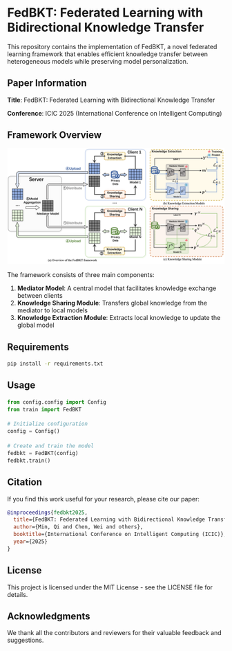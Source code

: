 # FedBKT: Federated Learning with Bidirectional Knowledge Transfer

This repository contains the implementation of FedBKT, a novel federated learning framework that enables efficient knowledge transfer between heterogeneous models while preserving model personalization.

## Paper Information

**Title**: FedBKT: Federated Learning with Bidirectional Knowledge Transfer


**Conference**: ICIC 2025 (International Conference on Intelligent Computing)

## Framework Overview

<div align="center">
<img src="figures/frame.png" width="800px">
</div>

The framework consists of three main components:
1. **Mediator Model**: A central model that facilitates knowledge exchange between clients
2. **Knowledge Sharing Module**: Transfers global knowledge from the mediator to local models
3. **Knowledge Extraction Module**: Extracts local knowledge to update the global model


## Requirements

```bash
pip install -r requirements.txt
```

## Usage

```python
from config.config import Config
from train import FedBKT

# Initialize configuration
config = Config()

# Create and train the model
fedbkt = FedBKT(config)
fedbkt.train()
```

## Citation

If you find this work useful for your research, please cite our paper:

```bibtex
@inproceedings{fedbkt2025,
  title={FedBKT: Federated Learning with Bidirectional Knowledge Transfer},
  author={Min, Qi and Chen, Wei and others},
  booktitle={International Conference on Intelligent Computing (ICIC)},
  year={2025}
}
```

## License

This project is licensed under the MIT License - see the LICENSE file for details.

## Acknowledgments

We thank all the contributors and reviewers for their valuable feedback and suggestions. 
